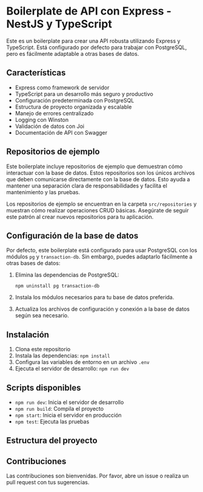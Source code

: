 # Boilerplate de API con Express - NestJS y TypeScript

Este es un boilerplate para crear una API robusta utilizando Express y TypeScript. Está configurado por defecto para trabajar con PostgreSQL, pero es fácilmente adaptable a otras bases de datos.

## Características

- Express como framework de servidor
- TypeScript para un desarrollo más seguro y productivo
- Configuración predeterminada con PostgreSQL
- Estructura de proyecto organizada y escalable
- Manejo de errores centralizado
- Logging con Winston
- Validación de datos con Joi
- Documentación de API con Swagger

## Repositorios de ejemplo

Este boilerplate incluye repositorios de ejemplo que demuestran cómo interactuar con la base de datos. Estos repositorios son los únicos archivos que deben comunicarse directamente con la base de datos. Esto ayuda a mantener una separación clara de responsabilidades y facilita el mantenimiento y las pruebas.

Los repositorios de ejemplo se encuentran en la carpeta `src/repositories` y muestran cómo realizar operaciones CRUD básicas. Asegúrate de seguir este patrón al crear nuevos repositorios para tu aplicación.

## Configuración de la base de datos

Por defecto, este boilerplate está configurado para usar PostgreSQL con los módulos `pg` y `transaction-db`. Sin embargo, puedes adaptarlo fácilmente a otras bases de datos:

1. Elimina las dependencias de PostgreSQL:

   ```
   npm uninstall pg transaction-db
   ```

2. Instala los módulos necesarios para tu base de datos preferida.

3. Actualiza los archivos de configuración y conexión a la base de datos según sea necesario.

## Instalación

1. Clona este repositorio
2. Instala las dependencias: `npm install`
3. Configura las variables de entorno en un archivo `.env`
4. Ejecuta el servidor de desarrollo: `npm run dev`

## Scripts disponibles

- `npm run dev`: Inicia el servidor de desarrollo
- `npm run build`: Compila el proyecto
- `npm start`: Inicia el servidor en producción
- `npm test`: Ejecuta las pruebas

## Estructura del proyecto


## Contribuciones

Las contribuciones son bienvenidas. Por favor, abre un issue o realiza un pull request con tus sugerencias.

